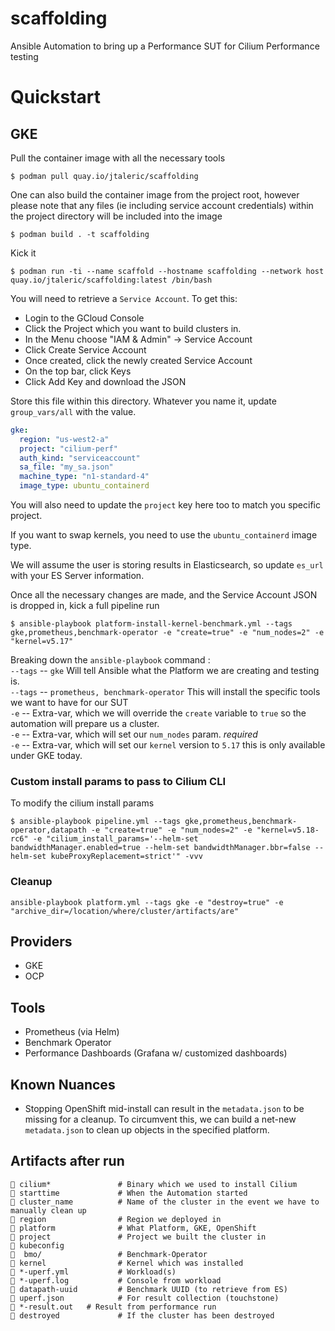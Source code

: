 # scaffolding
Ansible Automation to bring up a Performance SUT for Cilium Performance testing

# Quickstart

## GKE

Pull the container image with all the necessary tools

`$ podman pull quay.io/jtaleric/scaffolding`

One can also build the container image from the project root, however please note that any files
(ie including service account credentials) within the project directory will be included into the
image

`$ podman build . -t scaffolding`

Kick it

`$ podman run -ti --name scaffold --hostname scaffolding --network host quay.io/jtaleric/scaffolding:latest /bin/bash`

You will need to retrieve a `Service Account`. To get this:
- Login to the GCloud Console
- Click the Project which you want to build clusters in.
- In the Menu choose "IAM & Admin" -> Service Account
- Click Create Service Account
- Once created, click the newly created Service Account
- On the top bar, click Keys
- Click Add Key and download the JSON

Store this file within this directory. Whatever you name it, update `group_vars/all` with the value.

```yaml
gke:
  region: "us-west2-a"
  project: "cilium-perf"
  auth_kind: "serviceaccount"
  sa_file: "my_sa.json"
  machine_type: "n1-standard-4"
  image_type: ubuntu_containerd
```
You will also need to update the `project` key here too to match you specific project.

If you want to swap kernels, you need to use the `ubuntu_containerd` image type.

We will assume the user is storing results in Elasticsearch, so update `es_url` with your ES Server information.

Once all the necessary changes are made, and the Service Account JSON is dropped in, kick a full pipeline run

`$ ansible-playbook platform-install-kernel-benchmark.yml --tags gke,prometheus,benchmark-operator -e "create=true" -e "num_nodes=2" -e "kernel=v5.17"`

Breaking down the `ansible-playbook` command :\
`--tags` -- `gke` Will tell Ansible what the Platform we are creating and testing is.\
`--tags` -- `prometheus, benchmark-operator` This will install the specific tools we want to have for our SUT \
`-e` -- Extra-var, which we will override the `create` variable to `true` so the automation will prepare us a cluster.\
`-e` -- Extra-var, which will set our `num_nodes` param. *required*\
`-e` -- Extra-var, which will set our `kernel` version to `5.17` this is only available under GKE today.

### Custom install params to pass to Cilium CLI
To modify the cilium install params

`$ ansible-playbook pipeline.yml --tags gke,prometheus,benchmark-operator,datapath -e "create=true" -e "num_nodes=2" -e "kernel=v5.18-rc6" -e "cilium_install_params='--helm-set bandwidthManager.enabled=true --helm-set bandwidthManager.bbr=false --helm-set kubeProxyReplacement=strict'" -vvv`

### Cleanup
`ansible-playbook platform.yml --tags gke -e "destroy=true" -e "archive_dir=/location/where/cluster/artifacts/are"`

## Providers
- GKE
- OCP

## Tools
- Prometheus (via Helm)
- Benchmark Operator
- Performance Dashboards (Grafana w/ customized dashboards)

## Known Nuances
- Stopping OpenShift mid-install can result in the `metadata.json` to be missing for a cleanup. To circumvent this, we can build a net-new `metadata.json` to clean up objects in the specified platform.

## Artifacts after run
```
 cilium*               # Binary which we used to install Cilium
 starttime             # When the Automation started
 cluster_name          # Name of the cluster in the event we have to manually clean up
 region                # Region we deployed in
 platform              # What Platform, GKE, OpenShift
 project               # Project we built the cluster in
 kubeconfig
  bmo/                 # Benchmark-Operator
 kernel                # Kernel which was installed
 *-uperf.yml           # Workload(s)
 *-uperf.log           # Console from workload
 datapath-uuid         # Benchmark UUID (to retrieve from ES)
 uperf.json            # For result collection (touchstone)
 *-result.out   # Result from performance run
 destroyed             # If the cluster has been destroyed
```
